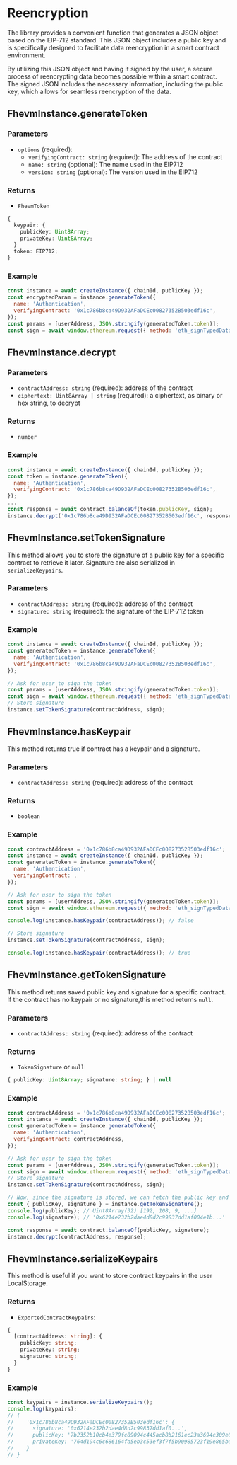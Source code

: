 # Reencryption

The library provides a convenient function that generates a JSON object based on the EIP-712 standard. This JSON object includes a public key and is specifically designed to facilitate data reencryption in a smart contract environment.

By utilizing this JSON object and having it signed by the user, a secure process of reencrypting data becomes possible within a smart contract. The signed JSON includes the necessary information, including the public key, which allows for seamless reencryption of the data.

## FhevmInstance.generateToken

### Parameters

- `options` (required):
  - `verifyingContract: string` (required): The address of the contract
  - `name: string` (optional): The name used in the EIP712
  - `version: string` (optional): The version used in the EIP712

### Returns

- `FhevmToken`

```typescript
{
  keypair: {
    publicKey: Uint8Array;
    privateKey: Uint8Array;
  }
  token: EIP712;
}
```

### Example

```javascript
const instance = await createInstance({ chainId, publicKey });
const encryptedParam = instance.generateToken({
  name: 'Authentication',
  verifyingContract: '0x1c786b8ca49D932AFaDCEc00827352B503edf16c',
});
const params = [userAddress, JSON.stringify(generatedToken.token)];
const sign = await window.ethereum.request({ method: 'eth_signTypedData_v4', params });
```

## FhevmInstance.decrypt

### Parameters

- `contractAddress: string` (required): address of the contract
- `ciphertext: Uint8Array | string` (required): a ciphertext, as binary or hex string, to decrypt

### Returns

- `number`

### Example

```javascript
const instance = await createInstance({ chainId, publicKey });
const token = instance.generateToken({
  name: 'Authentication',
  verifyingContract: '0x1c786b8ca49D932AFaDCEc00827352B503edf16c',
});
...
const response = await contract.balanceOf(token.publicKey, sign);
instance.decrypt('0x1c786b8ca49D932AFaDCEc00827352B503edf16c', response)

```

## FhevmInstance.setTokenSignature

This method allows you to store the signature of a public key for a specific contract to retrieve it later. Signature are also serialized in `serializeKeypairs`.

### Parameters

- `contractAddress: string` (required): address of the contract
- `signature: string` (required): the signature of the EIP-712 token

### Example

```javascript
const instance = await createInstance({ chainId, publicKey });
const generatedToken = instance.generateToken({
  name: 'Authentication',
  verifyingContract: '0x1c786b8ca49D932AFaDCEc00827352B503edf16c',
});

// Ask for user to sign the token
const params = [userAddress, JSON.stringify(generatedToken.token)];
const sign = await window.ethereum.request({ method: 'eth_signTypedData_v4', params });
// Store signature
instance.setTokenSignature(contractAddress, sign);
```

## FhevmInstance.hasKeypair

This method returns true if contract has a keypair and a signature.

### Parameters

- `contractAddress: string` (required): address of the contract

### Returns

- `boolean`

### Example

```javascript
const contractAddress = '0x1c786b8ca49D932AFaDCEc00827352B503edf16c';
const instance = await createInstance({ chainId, publicKey });
const generatedToken = instance.generateToken({
  name: 'Authentication',
  verifyingContract: ,
});

// Ask for user to sign the token
const params = [userAddress, JSON.stringify(generatedToken.token)];
const sign = await window.ethereum.request({ method: 'eth_signTypedData_v4', params });

console.log(instance.hasKeypair(contractAddress)); // false

// Store signature
instance.setTokenSignature(contractAddress, sign);

console.log(instance.hasKeypair(contractAddress)); // true
```

## FhevmInstance.getTokenSignature

This method returns saved public key and signature for a specific contract. If the contract has no keypair or no signature,this method returns `null`.

### Parameters

- `contractAddress: string` (required): address of the contract

### Returns

- `TokenSignature` or `null`

```typescript
{ publicKey: Uint8Array; signature: string; } | null
```

### Example

```javascript
const contractAddress = '0x1c786b8ca49D932AFaDCEc00827352B503edf16c';
const instance = await createInstance({ chainId, publicKey });
const generatedToken = instance.generateToken({
  name: 'Authentication',
  verifyingContract: contractAddress,
});

// Ask for user to sign the token
const params = [userAddress, JSON.stringify(generatedToken.token)];
const sign = await window.ethereum.request({ method: 'eth_signTypedData_v4', params });
// Store signature
instance.setTokenSignature(contractAddress, sign);

// Now, since the signature is stored, we can fetch the public key and signature later
const { publicKey, signature } = instance.getTokenSignature();
console.log(publicKey); // Uint8Array(32) [192, 108, 9, ...]
console.log(signature); // '0x6214e232b2dae4d8d2c99837dd1af004e1b...'

const response = await contract.balanceOf(publicKey, signature);
instance.decrypt(contractAddress, response);
```

## FhevmInstance.serializeKeypairs

This method is useful if you want to store contract keypairs in the user LocalStorage.

### Returns

- `ExportedContractKeypairs`:

```typescript
{
  [contractAddress: string]: {
    publicKey: string;
    privateKey: string;
    signature: string;
  }
}
```

### Example

```javascript
const keypairs = instance.serializeKeypairs();
console.log(keypairs);
// {
//    '0x1c786b8ca49D932AFaDCEc00827352B503edf16c': {
//      signature: '0x6214e232b2dae4d8d2c99837dd1af0...',
//      publicKey: '7b2352b10cb4e379fc89094c445acb8b2161ec23a3694c309e01e797ab2bae22',
//      privateKey: '764d194c6c686164fa5eb3c53ef3f7f5b90985723f19e865baf0961dd28991eb',
//    }
// }
```
